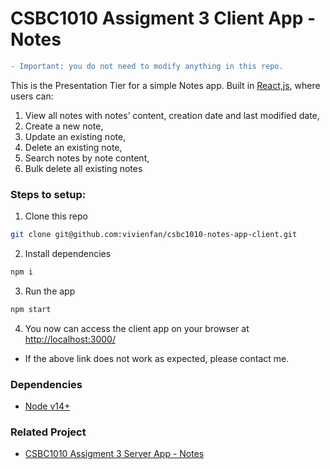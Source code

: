 # CSBC1010 Assigment 3 Client App - Notes

```diff
- Important: you do not need to modify anything in this repo.
```

This is the Presentation Tier for a simple Notes app. Built in [React,js](https://reactjs.org/), where users can:
1. View all notes with notes’ content, creation date and last modified date,
2. Create a new note,
3. Update an existing note,
4. Delete an existing note,
5. Search notes by note content,
6. Bulk delete all existing notes



### Steps to setup:

1. Clone this repo
```bash
git clone git@github.com:vivienfan/csbc1010-notes-app-client.git

```

2. Install dependencies
```bash
npm i

```

3. Run the app
```bash
npm start

```

4. You now can access the client app on your browser at [http://localhost:3000/](http://localhost:3000/)
- If the above link does not work as expected, please contact me.


### Dependencies 
- [Node v14+](https://nodejs.org/en/)

### Related Project
- [CSBC1010 Assigment 3 Server App - Notes](https://github.com/vivienfan/csbc1010-notes-app-server)
